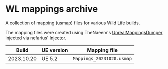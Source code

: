 # WL mappings archive

A collection of mapping (usmap) files for various Wild Life builds.

The mapping files were created using TheNaeem's [UnrealMappingsDumper](https://github.com/TheNaeem/UnrealMappingsDumper) injected via nefarius' [Injector](https://github.com/nefarius/Injector).

| Build      | UE version | Mapping file              |
| ---------- | ---------- | ------------------------- |
| 2023.10.20 | UE 5.2     | `Mappings_20231020.usmap` |
